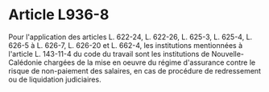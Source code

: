 # Article L936-8

Pour l'application des articles L. 622-24, L. 622-26, L. 625-3, L. 625-4, L. 626-5 à L. 626-7, L. 626-20 et L. 662-4, les institutions mentionnées à l'article L. 143-11-4 du code du travail sont les institutions de Nouvelle-Calédonie chargées de la mise en oeuvre du régime d'assurance contre le risque de non-paiement des salaires, en cas de procédure de redressement ou de liquidation judiciaires.